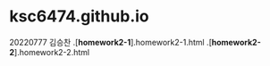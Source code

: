 # ksc6474.github.io
20220777 김승찬
.[**homework2-1**].homework2-1.html
.[**homework2-2**].homework2-2.html

